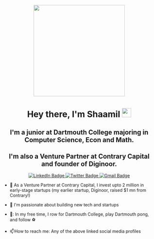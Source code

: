 <div id="header" align="center">
  <img src="https://media.giphy.com/media/CuuSHzuc0O166MRfjt/giphy.gif" width="300"/>
</div>
  <h1 align="center">
  Hey there, I'm Shaamil
  <img src="https://media.giphy.com/media/hvRJCLFzcasrR4ia7z/giphy.gif" width="30px"/>
</h1>
  <h2 align="center">
    I'm a junior at Dartmouth College majoring in Computer Science, Econ and Math. 
  
  </h2>
   <h2 align="center">
    I'm also a Venture Partner at Contrary Capital and founder of Diginoor.
   </h2>
  <div id="badges" align="center">
  <a href="https://www.linkedin.com/in/shaamilkarim/">
    <img src="https://img.shields.io/badge/LinkedIn-blue?style=for-the-badge&logo=linkedin&logoColor=white" alt="LinkedIn Badge"/>
  </a>
  <a href="https://twitter.com/shaamilkarim1">
    <img src="https://img.shields.io/badge/Twitter-blue?style=for-the-badge&logo=twitter&logoColor=white" alt="Twitter Badge"/>
  </a>  
  <a href="mailto:shaamil101@gmail.com">
    <img src="https://img.shields.io/badge/email me-red?style=for-the-badge&logo=gmail&logoColor=white" alt="Gmail Badge"/>
  </a>
  <div>
  <img src="https://komarev.com/ghpvc/?username=shaamil101&style=flat-square&color=blue" alt=""/>
  </div></div>
  

 <div>

- :seedling: As a Venture Partner at Contrary Capital, I invest upto 2 million in early-stage startups (my earlier startup, Diginoor, raised $1 mn from Contrary!)
- :telescope: I'm passionate about building new tech and startups
- 🚣: In my free time, I row for Dartmouth College, play Dartmouth pong, and follow :soccer: 

- :mailbox:How to reach me: Any of the above linked social media profiles </div>
